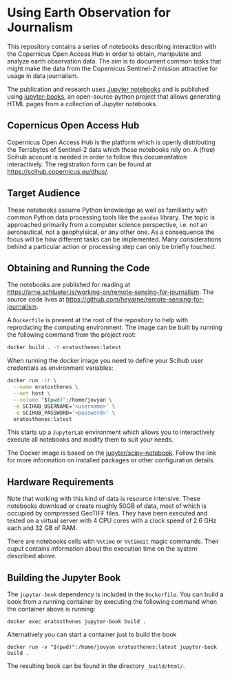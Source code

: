 # Using Earth Observation for Journalism

This repository contains a series of notebooks describing interaction with the Copernicus Open Access Hub in order to obtain, manipulate and analyze earth observation data.
The aim is to document common tasks that might make the data from the Copernicus Sentinel-2 mission attractive for usage in data journalism.

The publication and research uses [Jupyter notebooks](https://jupyter.org) and is published using [jupyter-books](https://jupyter-book.org), an open-source python project that allows generating HTML pages from a collection of Jupyter notebooks.

## Copernicus Open Access Hub

Copernicus Open Access Hub is the platform which is openly distributing the Terrabytes of Sentinel-2 data which these notebooks rely on.
A (free) Scihub account is needed in order to follow this documentation interactively.
The registration form can be found at https://scihub.copernicus.eu/dhus/. 

## Target Audience

These notebooks assume Python knowledge as well as familiarity with common Python data processing tools like the `pandas` library.
The topic is approached primarily from a computer science perspective, i.e. not an aeronautical, not a geophyisical, or any other one.
As a consequence the focus will be how different tasks can be implemented.
Many considerations behind a particular action or processing step can only be briefly touched.

## Obtaining and Running the Code

The notebooks are published for reading at https://arne.schlueter.is/working-on/remote-sensing-for-journalism.
The source code lives at https://github.com/heyarne/remote-sensing-for-journalism.

A `Dockerfile` is present at the root of the repository to help with reproducing the computing environment.
The image can be built by running the following command from the project root:

``` bash
docker build . -t eratosthenes:latest
```

When running the docker image you need to define your Scihub user credentials as environment variables:

``` bash
docker run -it \
  --name eratosthenes \
  --net host \
  --volume "$(pwd)":/home/jovyan \
  -e SCIHUB_USERNAME='<username>' \
  -e SCIHUB_PASSWORD='<password>' \
  eratosthenes:latest
```

This starts up a `JupyterLab` environment which allows you to interactively execute all notebooks and modify them to suit your needs.

The Docker image is based on the [jupyter/scipy-notebook](https://github.com/jupyter/docker-stacks/tree/master/scipy-notebook).
Follow the link for more information on installed packages or other configuration details.

## Hardware Requirements

Note that working with this kind of data is resource intensive.
These notebooks download or create roughly 50GB of data, most of which is occupied by compressed GeoTIFF files.
They have been executed and tested on a virtual server with 4 CPU cores with a clock speed of 2.6 GHz each and 32 GB of RAM.

There are notebooks cells with `%%time` or `%%timeit` magic commands.
Their ouput contains information about the execution time on the system described above.

## Building the Jupyter Book

The `jupyter-book` dependency is included in the `Dockerfile`.
You can build a book from a running container by executing the following command when the container above is running:

```
docker exec eratosthenes jupyter-book build .
```

Alternatively you can start a container just to build the book

```
docker run -v "$(pwd)":/home/jovyan eratosthenes:latest jupyter-book build .
```

The resulting book can be found in the directory `_build/html/`.
